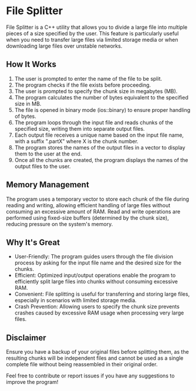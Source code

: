 
# File Splitter

File Splitter is a C++ utility that allows you to divide a large file into multiple pieces of a size specified by the user. This feature is particularly useful when you need to transfer large files via limited storage media or when downloading large files over unstable networks.


## How It Works


1. The user is prompted to enter the name of the file to be split.
2. The program checks if the file exists before proceeding.
3. The user is prompted to specify the chunk size in megabytes (MB).
4. The program calculates the number of bytes equivalent to the specified size in MB.
5. The file is opened in binary mode (ios::binary) to ensure proper handling of bytes.
6. The program loops through the input file and reads chunks of the specified size, writing them into separate output files.
7. Each output file receives a unique name based on the input file name, with a suffix ".partX" where X is the chunk number.
8. The program stores the names of the output files in a vector to display them to the user at the end.
9. Once all the chunks are created, the program displays the names of the output files to the user.


## Memory Management

The program uses a temporary vector to store each chunk of the file during reading and writing, allowing efficient handling of large files without consuming an excessive amount of RAM. Read and write operations are performed using fixed-size buffers (determined by the chunk size), reducing pressure on the system's memory.


## Why It's Great

- User-Friendly: The program guides users through the file division process by asking for the input file name and the desired size for the chunks.
- Efficient: Optimized input/output operations enable the program to efficiently split large files into chunks without consuming excessive RAM.
- Convenient: File splitting is useful for transferring and storing large files, especially in scenarios with limited storage media.
- Crash Prevention: Allowing users to specify the chunk size prevents crashes caused by excessive RAM usage when processing very large files.


## Disclaimer

Ensure you have a backup of your original files before splitting them, as the resulting chunks will be independent files and cannot be used as a single complete file without being reassembled in their original order.

Feel free to contribute or report issues if you have any suggestions to improve the program!
